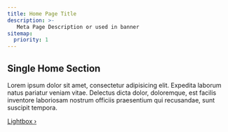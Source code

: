 ```yaml
---
title: Home Page Title
description: >-
   Meta Page Description or used in banner
sitemap:
  priority: 1
---
```


## Single Home Section

Lorem ipsum dolor sit amet, consectetur adipisicing elit. Expedita laborum natus pariatur veniam vitae. Delectus dicta dolor, doloremque, est facilis inventore laboriosam nostrum officiis praesentium qui recusandae, sunt suscipit tempora.

<a href="#inquire" class="open-popup-link button">Lightbox &rsaquo;</a>